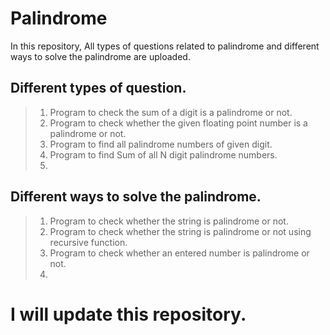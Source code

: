 # Palindrome
In this repository, All types of questions related to palindrome and different ways to solve the palindrome are uploaded.

## Different types of question.

>1. Program to check the sum of a digit is a palindrome or not.
>2. Program to check whether the given floating point number is a palindrome or not.
>3. Program to find all palindrome numbers of given digit.
>4. Program to find Sum of all N digit palindrome numbers.
>5. 


## Different ways to solve the palindrome.

>1. Program to check whether the string is palindrome or not.
>2. Program to check whether the string is palindrome or not using recursive function.
>3. Program to check whether an entered number is palindrome or not.
>4. 


# I will update this repository. 